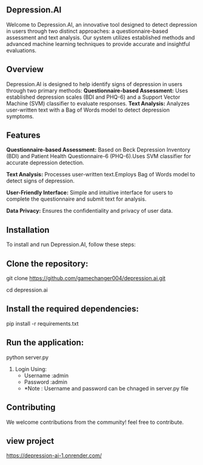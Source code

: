 ## Depression.AI
Welcome to Depression.AI, an innovative tool designed to detect depression in users through two distinct approaches: a questionnaire-based assessment and text analysis. Our system utilizes established methods and advanced machine learning techniques to provide accurate and insightful evaluations.

## Overview
Depression.AI is designed to help identify signs of depression in users through two primary methods:
**Questionnaire-based Assessment:**  Uses established depression scales (BDI and PHQ-6) and a Support Vector Machine (SVM) classifier to evaluate responses.
**Text Analysis:** Analyzes user-written text with a Bag of Words model to detect depression symptoms.

## Features
   **Questionnaire-based Assessment:**
      Based on Beck Depression Inventory (BDI) and Patient Health Questionnaire-6 (PHQ-6).Uses SVM classifier for accurate depression detection.
  
   **Text Analysis:**
      Processes user-written text.Employs Bag of Words model to detect signs of depression.
   
   **User-Friendly Interface:** 
      Simple and intuitive interface for users to complete the questionnaire and submit text for analysis.

   **Data Privacy:** 
      Ensures the confidentiality and privacy of user data.

## Installation
To install and run Depression.AI, follow these steps:

## Clone the repository:
git clone https://github.com/gamechanger004/depression.ai.git

cd depression.ai

## Install the required dependencies:
pip install -r requirements.txt

## Run the application:
python server.py

1. Login Using:
   - Username :admin
   - Password :admin
   - *Note : Username and password can be chnaged in server.py file

## Contributing
We welcome contributions from the community! feel free to contribute.

## view project 
https://depression-ai-1.onrender.com/
